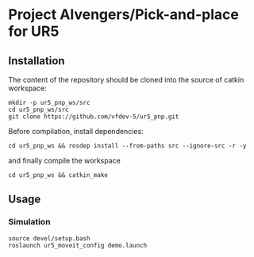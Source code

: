 # Project AIvengers/Pick-and-place for UR5

## Installation

The content of the repository should be cloned into the source of catkin workspace:
```
mkdir -p ur5_pnp_ws/src
cd ur5_pnp_ws/src
git clone https://github.com/vfdev-5/ur5_pnp.git
``` 
Before compilation, install dependencies:
```
cd ur5_pnp_ws && rosdep install --from-paths src --ignore-src -r -y
```
and finally compile the workspace
```
cd ur5_pnp_ws && catkin_make
```

## Usage 

### Simulation
```
source devel/setup.bash
roslaunch ur5_moveit_config demo.launch
```